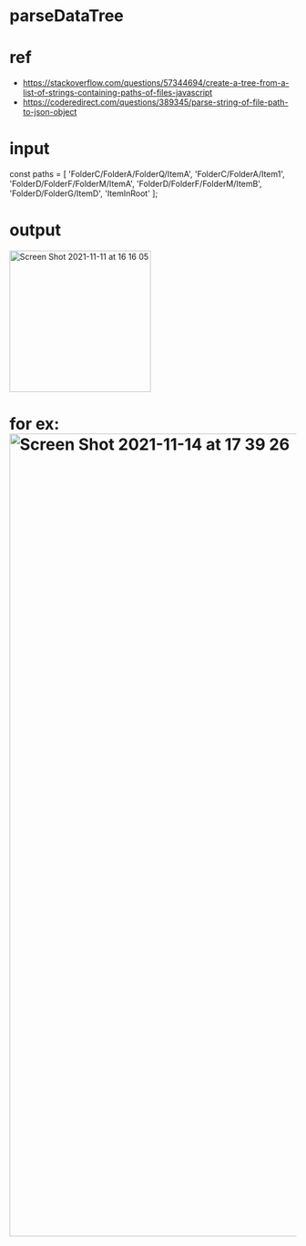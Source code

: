 # parseDataTree

# ref
- https://stackoverflow.com/questions/57344694/create-a-tree-from-a-list-of-strings-containing-paths-of-files-javascript
- https://coderedirect.com/questions/389345/parse-string-of-file-path-to-json-object

# input 
const paths = [
      'FolderC/FolderA/FolderQ/ItemA',
      'FolderC/FolderA/Item1',
      'FolderD/FolderF/FolderM/ItemA',
      'FolderD/FolderF/FolderM/ItemB',
      'FolderD/FolderG/ItemD',
      'ItemInRoot'
    ];
    
# output 

<img width="248" alt="Screen Shot 2021-11-11 at 16 16 05" src="https://user-images.githubusercontent.com/69298664/141611693-d58229ab-cb0c-4fae-8a0b-f36a2fcca18a.png">

# for ex: <img width="1408" alt="Screen Shot 2021-11-14 at 17 39 26" src="https://user-images.githubusercontent.com/69298664/141677512-ae6d95bf-61e8-42e4-8215-502e4baba523.png">
